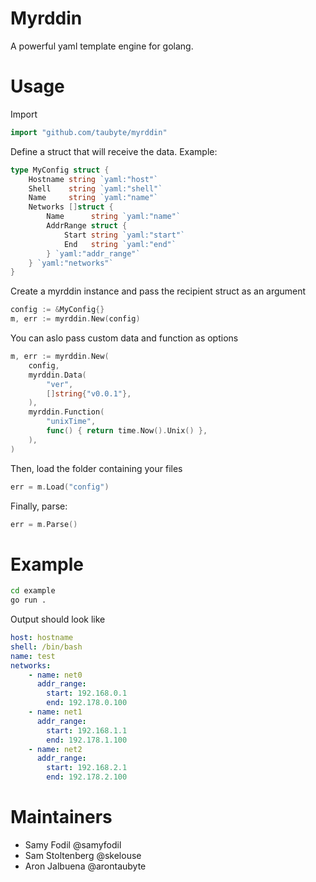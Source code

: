 # Myrddin
A powerful yaml template engine for golang.

# Usage
Import
```go
import "github.com/taubyte/myrddin"
```

Define a struct that will receive the data. Example:
```go
type MyConfig struct {
	Hostname string `yaml:"host"`
	Shell    string `yaml:"shell"`
	Name     string `yaml:"name"`
	Networks []struct {
		Name      string `yaml:"name"`
		AddrRange struct {
			Start string `yaml:"start"`
			End   string `yaml:"end"`
		} `yaml:"addr_range"`
	} `yaml:"networks"`
}
```

Create a myrddin instance and pass the recipient struct as an argument
```go
config := &MyConfig{}
m, err := myrddin.New(config)
```

You can aslo pass custom data and function as options
```go
m, err := myrddin.New(
    config,
    myrddin.Data(
        "ver",
        []string{"v0.0.1"},
    ),
    myrddin.Function(
        "unixTime",
        func() { return time.Now().Unix() },
    ),
)
```

Then, load the folder containing your files
```go
err = m.Load("config")
```

Finally, parse:
```go
err = m.Parse()
```


# Example
```bash
cd example
go run .
```
Output should look like
```yaml
host: hostname
shell: /bin/bash
name: test
networks:
    - name: net0
      addr_range:
        start: 192.168.0.1
        end: 192.178.0.100
    - name: net1
      addr_range:
        start: 192.168.1.1
        end: 192.178.1.100
    - name: net2
      addr_range:
        start: 192.168.2.1
        end: 192.178.2.100
```

# Maintainers
 - Samy Fodil @samyfodil
 - Sam Stoltenberg @skelouse
 - Aron Jalbuena @arontaubyte
